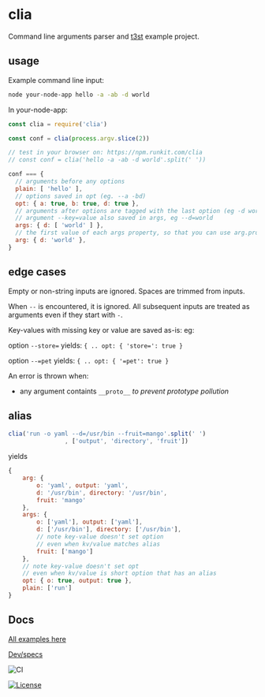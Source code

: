 #  clia

Command line arguments parser and [t3st](https://www.npmjs.com/package/t3st) example project.

## usage

Example command line input:

```bash
node your-node-app hello -a -ab -d world
```

In your-node-app:

```js
const clia = require('clia')

const conf = clia(process.argv.slice(2))

// test in your browser on: https://npm.runkit.com/clia
// const conf = clia('hello -a -ab -d world'.split(' '))

conf === {
  // arguments before any options
  plain: [ 'hello' ], 
  // options saved in opt (eg. --a -bd)
  opt: { a: true, b: true, d: true }, 
  // arguments after options are tagged with the last option (eg -d world, or --d world)
  // argument --key=value also saved in args, eg --d=world
  args: { d: [ 'world' ] }, 
  // the first value of each args property, so that you can use arg.prop instead of args.prop[0]
  arg: { d: 'world' }, 
}
```

## edge cases

Empty or non-string inputs are ignored. Spaces are trimmed from inputs.

When `--` is encountered, it is ignored. All subsequent inputs are treated as arguments even if they start with `-`.

Key-values with missing key or value are saved as-is:
eg: 

option `--store=` yields: `{ .. opt: { 'store=': true }`

option `--=pet` yields: `{ .. opt: { '=pet': true }`

An error is thrown when: 
* any argument containts `__proto__`  *to prevent prototype pollution*


## alias

```javascript
clia('run -o yaml --d=/usr/bin --fruit=mango'.split(' ')
                , ['output', 'directory', 'fruit'])
```
yields
```javascript
{
    arg: {
        o: 'yaml', output: 'yaml',
        d: '/usr/bin', directory: '/usr/bin',
        fruit: 'mango'
    },
    args: {
        o: ['yaml'], output: ['yaml'],
        d: ['/usr/bin'], directory: ['/usr/bin'],
        // note key-value doesn't set option
        // even when kv/value matches alias 
        fruit: ['mango']
    },
    // note key-value doesn't set opt
    // even when kv/value is short option that has an alias
    opt: { o: true, output: true },
    plain: ['run']
}
```

## Docs

[All examples here](https://github.com/devmachiine/clia/tree/master/tests)

[Dev/specs](https://github.com/devmachiine/clia/blob/master/notes.md)


![CI](https://github.com/devmachiine/clia/workflows/CI/badge.svg)

[![License](https://img.shields.io/badge/license-MIT-black)](https://img.shields.io/badge/license-MIT-black)

<!-- Todo Metrics
[![Snyk](https://img.shields.io/npm/t3st/two.svg)](https://npmjs.com/two)
[![Coverage](https://img.shields.io/npm/t3st/four.svg)](https://npmjs.com/four)
[![OtherMetric](https://img.shields.io/npm/t3st/one.svg)](https://npmjs.com/one)
[![OtherMetric](https://img.shields.io/npm/t3st/three.svg)](https://npmjs.com/three)
-->